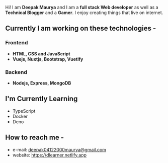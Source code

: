 Hi! I am **Deepak Maurya** and I am a **full stack Web developer** as well as a **Technical Blogger** and a **Gamer**. I enjoy creating things that live on internet.

## Currently I am working on these technologies -
### Frontend
- **HTML, CSS and JavaScript**
- **Vuejs, Nuxtjs, Bootstrap, Vuetify**

### Backend
- **Nodejs, Express, MongoDB**

## I'm Currently Learning

- TypeScript
- Docker
- Deno


## How to reach me -

- e-mail: deepak04122000maurya@gmail.com 
- website: https://dlearner.netlify.app
